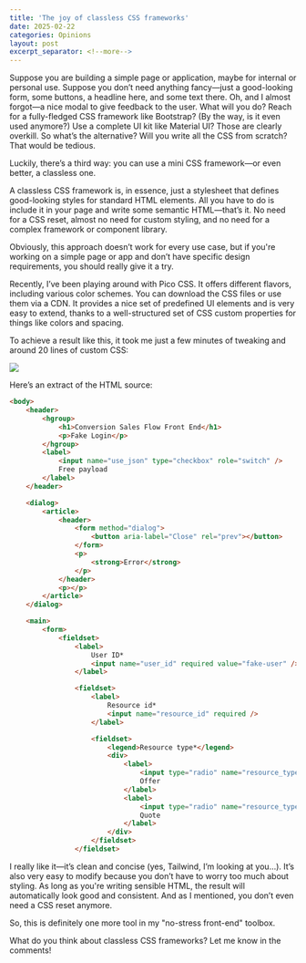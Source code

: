 ```yaml
---
title: 'The joy of classless CSS frameworks'
date: 2025-02-22
categories: Opinions
layout: post
excerpt_separator: <!--more-->
---
```


Suppose you are building a simple page or application, maybe for internal or personal use. Suppose you don’t need anything fancy—just a good-looking form, some buttons, a headline here, and some text there. Oh, and I almost forgot—a nice modal to give feedback to the user. What will you do? Reach for a fully-fledged CSS framework like Bootstrap? (By the way, is it even used anymore?) Use a complete UI kit like Material UI? Those are clearly overkill. So what’s the alternative? Will you write all the CSS from scratch? That would be tedious.

Luckily, there’s a third way: you can use a mini CSS framework—or even better, a classless one.

<!--more-->

A classless CSS framework is, in essence, just a stylesheet that defines good-looking styles for standard HTML elements. All you have to do is include it in your page and write some semantic HTML—that’s it. No need for a CSS reset, almost no need for custom styling, and no need for a complex framework or component library.

Obviously, this approach doesn’t work for every use case, but if you're working on a simple page or app and don’t have specific design requirements, you should really give it a try.

Recently, I’ve been playing around with Pico CSS. It offers different flavors, including various color schemes. You can download the CSS files or use them via a CDN. It provides a nice set of predefined UI elements and is very easy to extend, thanks to a well-structured set of CSS custom properties for things like colors and spacing.

To achieve a result like this, it took me just a few minutes of tweaking and around 20 lines of custom CSS:

![](https://fbedussi.github.io/blog/assets/images/fake-login.png)

Here’s an extract of the HTML source:

```html
<body>
    <header>
        <hgroup>
            <h1>Conversion Sales Flow Front End</h1>
            <p>Fake Login</p>
        </hgroup>
        <label>
            <input name="use_json" type="checkbox" role="switch" />
            Free payload
        </label>
    </header>

    <dialog>
        <article>
            <header>
                <form method="dialog">
                    <button aria-label="Close" rel="prev"></button>
                </form>
                <p>
                    <strong>Error</strong>
                </p>
            </header>
            <p></p>
        </article>
    </dialog>

    <main>
        <form>
            <fieldset>
                <label>
                    User ID*
                    <input name="user_id" required value="fake-user" />
                </label>

                <fieldset>
                    <label>
                        Resource id*
                        <input name="resource_id" required />
                    </label>

                    <fieldset>
                        <legend>Resource type*</legend>
                        <div>
                            <label>
                                <input type="radio" name="resource_type" value="offer" required checked />
                                Offer
                            </label>
                            <label>
                                <input type="radio" name="resource_type" value="quote" required />
                                Quote
                            </label>
                        </div>
                    </fieldset>
                </fieldset>
```

I really like it—it’s clean and concise (yes, Tailwind, I’m looking at you...). It’s also very easy to modify because you don’t have to worry too much about styling. As long as you're writing sensible HTML, the result will automatically look good and consistent. And as I mentioned, you don’t even need a CSS reset anymore.

So, this is definitely one more tool in my "no-stress front-end" toolbox.

What do you think about classless CSS frameworks? Let me know in the comments!
